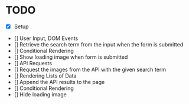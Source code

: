 # TODO

* [x] Setup
* [] User Input, DOM Events
*    [] Retrieve the search term from the input when the form is submitted
* [] Conditional Rendering
*    [] Show loading image when form is submitted
* [] API Requests
*    [] Request the images from the API with the given search term
* [] Rendering Lists of Data
*    [] Append the API results to the page
* [] Conditional Rendering
*    [] Hide loading image